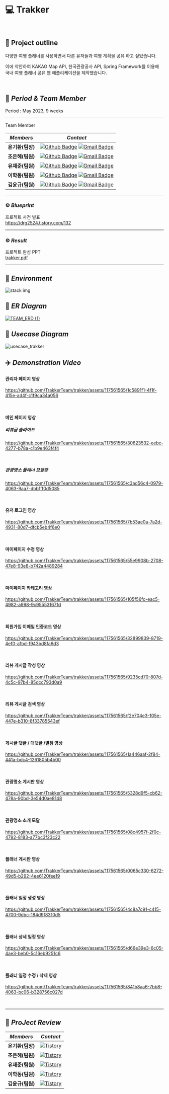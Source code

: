 
# :computer: Trakker
</br>

## :page_facing_up: Project outline

다양한 여행 플래너를 사용하면서 다른 유저들과 여행 계획을 공유 하고 싶었습니다.

이에 착안하여 KAKAO Map API, 한국관광공사 API, Spring Framework를 이용해 국내 여행 플래너 공유 웹 애플리케이션을 제작했습니다.

</br>

## :pushpin: _Period & Team Member_
Period :   May 2023, 9 weeks
***
Team Member

|*Members*|*Contact*|
|:---:|---|
|**윤기환(팀장)**|[![Github Badge](https://img.shields.io/badge/-Github-000?style=flat-square&logo=Github&logoColor=white)](https://github.com/KiHwanY) [![Gmail Badge](https://img.shields.io/badge/-drg2524@gmail.com-c14438?style=flat-square&logo=Gmail&logoColor=white&link=mailto:drg2524@gmail.com)](mailto:drg2524@gmail.com)|
|**조은혜(팀원)**|[![Github Badge](https://img.shields.io/badge/-Github-000?style=flat-square&logo=Github&logoColor=white)](https://github.com/Coco-9) [![Gmail Badge](https://img.shields.io/badge/-fltm86@gmail.com-c14438?style=flat-square&logo=Gmail&logoColor=white&link=mailto:fltm86@gmail.com)](mailto:fltm86@gmail.com)|
|**유재준(팀원)**|[![Github Badge](https://img.shields.io/badge/-Github-000?style=flat-square&logo=Github&logoColor=white)](https://github.com/dbwowns) [![Gmail Badge](https://img.shields.io/badge/-liuzaijun12@gmail.com-c14438?style=flat-square&logo=Gmail&logoColor=white&link=mailto:liuzaijun12@gmail.com)](mailto:liuzaijun12@gmail.com)|
|**이학동(팀원)**|[![Github Badge](https://img.shields.io/badge/-Github-000?style=flat-square&logo=Github&logoColor=white)](https://github.com/hakbook) [![Gmail Badge](https://img.shields.io/badge/-1324lhd@gmail.com-c14438?style=flat-square&logo=Gmail&logoColor=white&link=mailto:1324lhd@gmail.com)](mailto:1324lhd@gmail.com)|
|**김윤규(팀원)**|[![Github Badge](https://img.shields.io/badge/-Github-000?style=flat-square&logo=Github&logoColor=white)](https://github.com/yungyudd) [![Gmail Badge](https://img.shields.io/badge/-rladbsrb15@gmail.com-c14438?style=flat-square&logo=Gmail&logoColor=white&link=mailto:rladbsrb15@gmail.com)](mailto:rladbsrb15@gmail.com)|
***

### ⚙️ _Blueprint_ 

프로젝트 사전 발표  </br>
https://drg2524.tistory.com/132

***
### ⚙️ _Result_ 
프로젝트 완성 PPT </br>
[trakker.pdf](https://github.com/TrakkerTeam/trakker/files/11980945/trakker.pdf)


***

##  :pushpin: _Environment_


![stack img](https://github.com/TrakkerTeam/trakker/assets/117561565/830527bd-bc83-49e4-9a35-9dee523f63dc)


##  :pushpin: _ER Diagran_
<a href="https://github.com/TrakkerTeam/trakker/assets/117561565/f017774f-7dac-458d-8b5a-191ee3b4635f">![TEAM_ERD (1)](https://github.com/TrakkerTeam/trakker/assets/117561565/d1dcce90-35fd-46c6-bead-4bc3254fec46)
</a>

## :pushpin:  _Usecase Diagram_

![usecase_trakker](https://github.com/TrakkerTeam/trakker/assets/117561565/2b12bf7e-383d-4cd9-92cc-9213c138d63f)


##  :airplane:   _Demonstration Video_

#### 관리자 페이지 영상

https://github.com/TrakkerTeam/trakker/assets/117561565/1c5891f1-4f1f-415e-ad4f-c1f9ca34a056

</br>


#### 메인 페이지 영상

##### 리뷰글 슬라이드

https://github.com/TrakkerTeam/trakker/assets/117561565/30623532-eebc-4277-b78a-c1b9e463f4f4

</br>

##### 관광명소 플래너 모달창 

https://github.com/TrakkerTeam/trakker/assets/117561565/c3ad56c4-0979-4063-9aa7-dbb1ff0d5085

</br>

#### 유저 로그인 영상

https://github.com/TrakkerTeam/trakker/assets/117561565/7b53ae0a-7a2d-4931-80d7-dfcb5eb4f6e0

</br>

#### 마이페이지 수정 영상

https://github.com/TrakkerTeam/trakker/assets/117561565/55e9908b-2708-47e8-93e8-b742a4489284

</br>

####  마이페이지 카테고리 영상

https://github.com/TrakkerTeam/trakker/assets/117561565/105f56fc-eac5-4982-a998-9c955531671d

</br>

#### 회원가입 이메일 인증코드 영상

https://github.com/TrakkerTeam/trakker/assets/117561565/32899839-8719-4ef0-a1bd-f943bd8fa6d3

</br>

#### 리뷰 게시글 작성 영상

https://github.com/TrakkerTeam/trakker/assets/117561565/9235cd70-807d-4c5c-97b4-85dcc793d0a9

</br>

#### 리뷰 게시글 검색 영상

https://github.com/TrakkerTeam/trakker/assets/117561565/f2e704e3-105e-447e-b310-8f33785543ef

</br>

#### 게시글 댓글 / 대댓글 /별점 영상

https://github.com/TrakkerTeam/trakker/assets/117561565/1a446aaf-2f84-441a-bdc4-1261805b4b00

</br>

#### 관광명소 게시판 영상

https://github.com/TrakkerTeam/trakker/assets/117561565/5328d9f5-cb62-478a-90bd-3e54d0ae8148

</br>

####  관광명소  소개  모달

https://github.com/TrakkerTeam/trakker/assets/117561565/08c4957f-2f0c-4792-8183-a77bc3f23c22

</br>

#### 플래너 게시판 영상

https://github.com/TrakkerTeam/trakker/assets/117561565/0065c330-6272-49d5-b292-4ee6120fee19

</br>

#### 플래너 일정 생성 영상

https://github.com/TrakkerTeam/trakker/assets/117561565/4c8a7c91-c415-4700-9dbc-184d9f8310d5

</br>

#### 플래너 상세 일정 영상

https://github.com/TrakkerTeam/trakker/assets/117561565/d66e39e3-6c05-4ae3-beb0-5c16eb9251c6

</br>

#### 플래너 일정 수정 / 삭제 영상

https://github.com/TrakkerTeam/trakker/assets/117561565/841b8aa6-7bb8-4063-bc06-b328756c027d

</br>

****
## :pushpin: _ProJect Review_

|*Members*|*Contact*|
|:---:|---|
|**윤기환(팀장)**|</a> <a href = "https://drg2524.tistory.com/133/"> <img alt="Tistory" src ="https://img.shields.io/badge/Tistory-white.svg?&style=for-the-badge"/></a>
|**조은혜(팀원)**|</a> <a href = "https://drg2524.tistory.com/133/"> <img alt="Tistory" src ="https://img.shields.io/badge/Tistory-white.svg?&style=for-the-badge"/></a>|
|**유재준(팀원)**|</a> <a href = "https://liuzaijun123.tistory.com/4"> <img alt="Tistory" src ="https://img.shields.io/badge/Tistory-white.svg?&style=for-the-badge"/></a>|
|**이학동(팀원)**|</a> <a href = "https://hakbook.tistory.com/"> <img alt="Tistory" src ="https://img.shields.io/badge/Tistory-white.svg?&style=for-the-badge"/></a>|
|**김윤규(팀원)**|</a> <a href = "https://qpfsh8.tistory.com/"> <img alt="Tistory" src ="https://img.shields.io/badge/Tistory-white.svg?&style=for-the-badge"/></a>|



